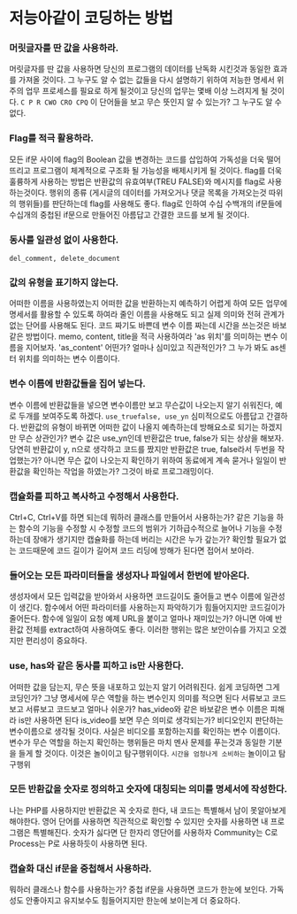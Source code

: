 # 저능아같이 코딩하는 방법


### 머릿글자를 딴 값을 사용하라.

머릿글자를 딴 값을 사용하면 당신의 프로그램의 데이터를 난독화 시킨것과 동일한 효과를 가져올 것이다. 그 누구도 알 수 없는 값들을 다시 설명하기 위하여 저능한 명세서 위주의 업무 프로세스를 필요로 하게 될것이고 당신의 업무는 몇배 이상 느려지게 될 것이다. `C P R CWO CRO CPQ` 이 단어들을 보고 무슨 뜻인지 알 수 있는가? 그 누구도 알 수 없다.


### Flag를 적극 활용하라.

모든 if문 사이에 flag의 Boolean 값을 변경하는 코드를 삽입하여 가독성을 더욱 떨어뜨리고 프로그램이 체계적으로 구조화 될 가능성을 배제시키게 될 것이다. flag를 더욱 훌륭하게 사용하는 방법은 반환값의 유효여부(TREU FALSE)와 메시지를 flag로 사용하는것이다. 행위의 종류 (게시글의 데이터를 가져오거나 댓글 목록을 가져오는것 따위의 행위들)를 판단하는데 flag를 사용해도 좋다. flag로 인하여 수십 수백개의 if문들에 수십개의 중첩된 if문으로 만들어진 아름답고 간결한 코드를 보게 될 것이다.


### 동사를 일관성 없이 사용한다.

```
del_comment, delete_document
```


### 값의 유형을 표기하지 않는다.

어떠한 이름을 사용하였는지 어떠한 값을 반환하는지 예측하기 어렵게 하여 모든 업무에 명세서를 활용할 수 있도록 하여라 줄인 이름을 사용해도 되고 실제 의미와 전혀 관계가 없는 단어를 사용해도 된다. 코드 짜기도 바쁜데 변수 이름 짜는데 시간을 쓰는것은 바보같은 방법이다. memo, content, title을 적극 사용하여라 'as 위치'를 의미하는 변수 이름을 지어보자. 'as_content' 어떤가? 얼마나 심미있고 직관적인가? 그 누가 봐도 as센터 위치를 의미하는 변수 이름이다.


### 변수 이름에 반환값들을 집어 넣는다.

변수 이름에 반환값들을 넣으면 변수이름만 보고 무슨값이 나오는지 알기 쉬워진다, 예로 두개를 보여주도록 하겠다. `use_truefalse, use_yn` 심미적으로도 아름답고 간결하다. 반환값의 유형이 바뀌면 어떠한 값이 나올지 예측하는데 방해요소로 되기는 하겠지만 무슨 상관인가? 변수 값은 use_yn인데 반환값은 true, false가 되는 상상을 해보자. 당연히 반환값이 y, n으로 생각하고 코드를 짰지만 반환값은 true, false라서 두번을 작업했는가? 아니면 무슨 값이 나오는지 확인하기 위하여 동료에게 계속 묻거나 일일이 반환값을 확인하는 작업을 하였는가? 그것이 바로 프로그래밍이다.


### 캡슐화를 피하고 복사하고 수정해서 사용한다.

Ctrl+C, Ctrl+V를 하면 되는데 뭐하러 클래스를 만들어서 사용하는가? 같은 기능을 하는 함수의 기능을 수정할 시 수정할 코드의 범위가 기하급수적으로 늘어나 기능을 수정하는데 장애가 생기지만 캡슐화를 하는데 버리는 시간은 누가 갚는가? 확인할 필요가 없는 코드때문에 코드 길이가 길어져 코드 리딩에 방해가 된다면 접어서 보아라. 


### 들어오는 모든 파라미터들을 생성자나 파일에서 한번에 받아온다.

생성자에서 모든 입력값을 받아와서 사용하면 코드길이도 줄어들고 변수 이름에 일관성이 생긴다. 함수에서 어떤 파라미터를 사용하는지 파악하기가 힘들어지지만 코드길이가 줄어든다. 함수에 일일이 요청 예제 URL을 붙이고 얼마나 재미있는가? 아니면 아예 반환값 전체를 extract하여 사용하여도 좋다. 이러한 행위는 많은 보안이슈를 가지고 오겠지만 편리성이 중요하다.


### use, has와 같은 동사를 피하고 is만 사용한다.

어떠한 값을 담는지, 무슨 뜻을 내포하고 있는지 알기 어려워진다. 쉽게 코딩하면 그게 코딩인가? 그냥 명세서에 무슨 역할을 하는 변수인지 의미를 적으면 된다 서류보고 코드보고 서류보고 코드보고 얼마나 쉬운가? has_video와 같은 바보같은 변수 이름은 피해라 is만 사용하면 된다 is_video를 보면 무슨 의미로 생각되는가? 비디오인지 판단하는 변수이름으로 생각될 것이다. 사실은 비디오를 포함하는지를 확인하는 변수 이름이다. 변수가 무슨 역할을 하는지 확인하는 행위들은 마치 멘사 문제를 푸는것과 동일한 기분을 들게 할 것이다. 이것은 놀이이고 탐구행위이다. `시간을 엄청나게 소비하는` 놀이이고 탐구행위


### 모든 반환값을 숫자로 정의하고 숫자에 대칭되는 의미를 명세서에 작성한다.

나는 PHP를 사용하지만 반환값은 꼭 숫자로 한다, 내 코드는 특별해서 남이 못알아보게 해야한다. 영어 단어를 사용하면 직관적으로 확인할 수 있지만 숫자를 사용하면 내 프로그램은 특별해진다. 숫자가 싫다면 단 한자리 영단어를 사용하자 Community는 C로 Process는 P로 사용하듯이 사용하면 된다.


### 캡슐화 대신 if문을 중첩해서 사용하라.

뭐하러 클래스나 함수를 사용하는가? 중첩 if문을 사용하면 코드가 한눈에 보인다. 가독성도 안좋아지고 유지보수도 힘들어지지만 한눈에 보이는게 더 중요하다.

